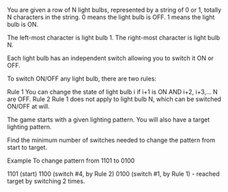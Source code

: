 You are given a row of N light bulbs, represented by a string of 0 or 1, totally N characters in the string.
0 means the light bulb is OFF.
1 means the light bulb is ON.

The left-most character is light bulb 1.
The right-most character is light bulb N.

Each light bulb has an independent switch allowing you to switch it ON or OFF.

To switch ON/OFF any light bulb, there are two rules:

Rule 1 You can change the state of light bulb i if i+1 is ON AND i+2, i+3,... N are OFF.
Rule 2 Rule 1 does not apply to light bulb N, which can be switched ON/OFF at will.

The game starts with a given lighting pattern.
You will also have a target lighting pattern.

Find the minimum number of switches needed to change the pattern from start to target.


Example
To change pattern from 1101 to 0100

1101 (start)
1100 (switch #4, by Rule 2)
0100 (switch #1, by Rule 1) - reached target by switching 2 times.
